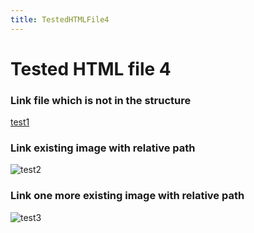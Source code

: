 ```yaml
---
title: TestedHTMLFile4
---
```


<h1>Tested HTML file 4</h1>

<h3>Link file which is not in the structure</h3>
<a href="https://github.com/gardener/gardener/blob/v1.30.0/README.md">test1</a>

<h3>Link existing image with relative path</h3>
<img title="test2" src="/__resources/gardener-docforge-logo.png">

<h3>Link one more existing image with relative path</h3>
<img title="test3" src="/__resources/gardener-docforge-logo.png">
